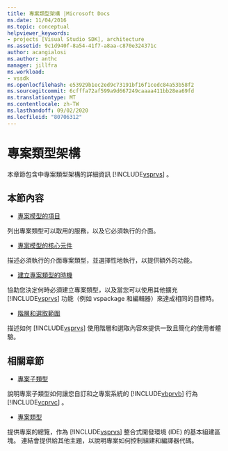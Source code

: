 ```yaml
---
title: 專案類型架構 |Microsoft Docs
ms.date: 11/04/2016
ms.topic: conceptual
helpviewer_keywords:
- projects [Visual Studio SDK], architecture
ms.assetid: 9c1d940f-8a54-41f7-a8aa-c870e324371c
author: acangialosi
ms.author: anthc
manager: jillfra
ms.workload:
- vssdk
ms.openlocfilehash: e53929b1ec2ed9c73191bf16f1cedc84a53b58f2
ms.sourcegitcommit: 6cfffa72af599a9d667249caaaa411bb28ea69fd
ms.translationtype: MT
ms.contentlocale: zh-TW
ms.lasthandoff: 09/02/2020
ms.locfileid: "80706312"
---
```

# <a name="project-types-architecture"></a>專案類型架構
本章節包含中專案類型架構的詳細資訊 [!INCLUDE[vsprvs](../../code-quality/includes/vsprvs_md.md)] 。

## <a name="in-this-section"></a>本節內容
- [專案模型的項目](../../extensibility/internals/elements-of-a-project-model.md)

 列出專案類型可以取用的服務，以及它必須執行的介面。

- [專案模型的核心元件](../../extensibility/internals/project-model-core-components.md)

 描述必須執行的介面專案類型，並選擇性地執行，以提供額外的功能。

- [建立專案類型的時機](../../extensibility/internals/when-to-create-project-types.md)

 協助您決定何時必須建立專案類型，以及當您可以使用其他擴充 [!INCLUDE[vsprvs](../../code-quality/includes/vsprvs_md.md)] 功能（例如 vspackage 和編輯器）來達成相同的目標時。

- [階層和選取範圍](../../extensibility/internals/hierarchies-and-selection.md)

 描述如何 [!INCLUDE[vsprvs](../../code-quality/includes/vsprvs_md.md)] 使用階層和選取內容來提供一致且簡化的使用者體驗。

## <a name="related-sections"></a>相關章節
- [專案子類型](../../extensibility/internals/project-subtypes.md)

 說明專案子類型如何讓您自訂和之專案系統的 [!INCLUDE[vbprvb](../../code-quality/includes/vbprvb_md.md)] 行為 [!INCLUDE[vcprvc](../../code-quality/includes/vcprvc_md.md)] 。

- [專案類型](../../extensibility/internals/project-types.md)

 提供專案的總覽，作為 [!INCLUDE[vsprvs](../../code-quality/includes/vsprvs_md.md)] 整合式開發環境 (IDE) 的基本組建區塊。 連結會提供給其他主題，以說明專案如何控制組建和編譯器代碼。
